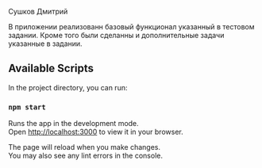 Сушков Дмитрий

В приложении реализованн базовый функционал указанный в тестовом задании.
Кроме того были сделанны и дополнительные задачи указанные в задании.

## Available Scripts

In the project directory, you can run:

### `npm start`

Runs the app in the development mode.\
Open [http://localhost:3000](http://localhost:3000) to view it in your browser.

The page will reload when you make changes.\
You may also see any lint errors in the console.

